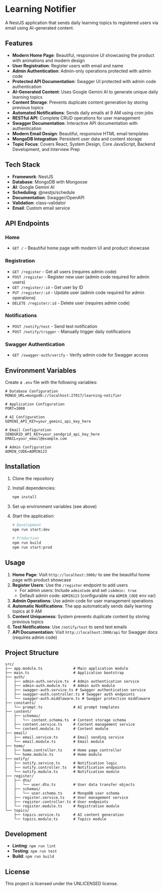 # Learning Notifier

A NestJS application that sends daily learning topics to registered users via email using AI-generated content.

## Features

- **Modern Home Page**: Beautiful, responsive UI showcasing the product with animations and modern design
- **User Registration**: Register users with email and name
- **Admin Authentication**: Admin-only operations protected with admin code
- **Protected API Documentation**: Swagger UI protected with admin code authentication
- **AI-Generated Content**: Uses Google Gemini AI to generate unique daily learning topics
- **Content Storage**: Prevents duplicate content generation by storing previous topics
- **Automated Notifications**: Sends daily emails at 9 AM using cron jobs
- **RESTful API**: Complete CRUD operations for user management
- **Swagger Documentation**: Interactive API documentation with authentication
- **Modern Email Design**: Beautiful, responsive HTML email templates
- **MongoDB Integration**: Persistent user data and content storage
- **Topic Focus**: Covers React, System Design, Core JavaScript, Backend Development, and Interview Prep

## Tech Stack

- **Framework**: NestJS
- **Database**: MongoDB with Mongoose
- **AI**: Google Gemini AI
- **Scheduling**: @nestjs/schedule
- **Documentation**: Swagger/OpenAPI
- **Validation**: class-validator
- **Email**: Custom email service

## API Endpoints

### Home
- `GET /` - Beautiful home page with modern UI and product showcase

### Registration
- `GET /register` - Get all users (requires admin code)
- `POST /register` - Register new user (admin code required for admin users)
- `GET /register/:id` - Get user by ID
- `PUT /register/:id` - Update user (admin code required for admin operations)
- `DELETE /register/:id` - Delete user (requires admin code)

### Notifications
- `POST /notify/test` - Send test notification
- `POST /notify/trigger` - Manually trigger daily notifications

### Swagger Authentication
- `GET /swagger-auth/verify` - Verify admin code for Swagger access

## Environment Variables

Create a `.env` file with the following variables:

```env
# Database Configuration
MONGO_URL=mongodb://localhost:27017/learning-notifier

# Application Configuration
PORT=3000

# AI Configuration
GEMINI_API_KEY=your_gemini_api_key_here

# Email Configuration
SENDGRID_API_KEY=your_sendgrid_api_key_here
EMAIL=your_email@example.com

# Admin Configuration
ADMIN_CODE=ADMIN123
```

## Installation

1. Clone the repository
2. Install dependencies:
   ```bash
   npm install
   ```

3. Set up environment variables (see above)

4. Start the application:
   ```bash
   # Development
   npm run start:dev
   
   # Production
   npm run build
   npm run start:prod
   ```

## Usage

1. **Home Page**: Visit `http://localhost:3000/` to see the beautiful home page with product showcase
2. **Register Users**: Use the `/register` endpoint to add users
   - For admin users: Include `adminCode` and set `isAdmin: true`
   - Default admin code: `ADMIN123` (configurable via `ADMIN_CODE` env var)
3. **Admin Operations**: Use admin code for user management operations
4. **Automatic Notifications**: The app automatically sends daily learning topics at 9 AM
5. **Content Uniqueness**: System prevents duplicate content by storing previous topics
6. **Test Notifications**: Use `/notify/test` to send test emails
7. **API Documentation**: Visit `http://localhost:3000/api` for Swagger docs (requires admin code)

## Project Structure

```
src/
├── app.module.ts              # Main application module
├── main.ts                    # Application bootstrap
├── auth/
│   ├── admin-auth.service.ts  # Admin authentication service
│   ├── admin-auth.module.ts   # Admin auth module
│   ├── swagger-auth.service.ts # Swagger authentication service
│   ├── swagger-auth.controller.ts # Swagger auth endpoints
│   └── swagger-auth.middleware.ts # Swagger protection middleware
├── constants/
│   └── prompt.ts              # AI prompt templates
├── content/
│   ├── schemas/
│   │   └── content.schema.ts  # Content storage schema
│   ├── content.service.ts     # Content management service
│   └── content.module.ts      # Content module
├── email/
│   ├── email.service.ts       # Email sending service
│   └── email.module.ts        # Email module
├── home/
│   ├── home.controller.ts     # Home page controller
│   └── home.module.ts         # Home module
├── notify/
│   ├── notify.service.ts      # Notification logic
│   ├── notify.controller.ts   # Notification endpoints
│   └── notify.module.ts       # Notification module
├── register/
│   ├── dto/
│   │   └── user.dto.ts        # User data transfer objects
│   ├── schemas/
│   │   └── user.schema.ts     # MongoDB user schema
│   ├── register.service.ts    # User management service
│   ├── register.controller.ts # User endpoints
│   └── register.module.ts     # Registration module
└── topics/
    ├── topics.service.ts      # AI content generation
    └── topics.module.ts       # Topics module
```

## Development

- **Linting**: `npm run lint`
- **Testing**: `npm run test`
- **Build**: `npm run build`

## License

This project is licensed under the UNLICENSED license.